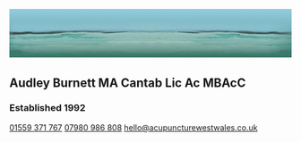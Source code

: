 ![Painting of green/blue sea header image](/assets/images/header.jpg)

## Audley Burnett MA Cantab Lic Ac MBAcC
### Established 1992

[01559 371 767](tel:+4401559371767)
[07980 986 808](tel:+4407980986808)
<hello@acupuncturewestwales.co.uk>
